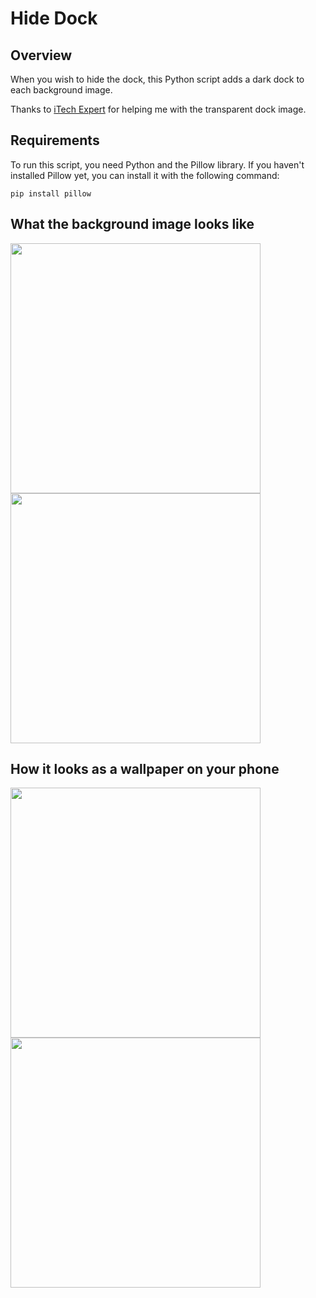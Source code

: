 # Hide Dock

## Overview

When you wish to hide the dock, this Python script adds a dark dock to each background image.

Thanks to [iTech Expert](https://x.com/iTechExpert21?s=20) for helping me with the transparent dock image.


## Requirements

To run this script, you need Python and the Pillow library. If you haven't installed Pillow yet, you can install it with the following command:

```pip install pillow```

## What the background image looks like

<p float="left">
  <img src="https://github.com/binnichtaktiv/Hide-Dock-Wallpaper-Editor/assets/96953964/b444da12-39a2-4be0-bee9-bd2daea2bf0e" width="400" />
  <img src="https://github.com/binnichtaktiv/Hide-Dock-Wallpaper-Editor/assets/96953964/3533de59-fbd6-4d08-a3d3-9c6bc2322e02" width="400" />
</p>

## How it looks as a wallpaper on your phone

<p float="left">
  <img src="https://github.com/binnichtaktiv/Hide-Dock-Wallpaper-Editor/assets/96953964/e7c10c23-b09e-4a96-8020-99388de36198" width="400" />
  <img src="https://github.com/binnichtaktiv/Hide-Dock-Wallpaper-Editor/assets/96953964/f64564d1-f8ed-437b-8104-d56a36369225" width="400" />
</p>

